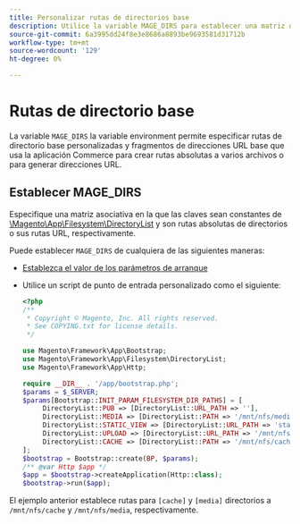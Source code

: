 ```yaml
---
title: Personalizar rutas de directorios base
description: Utilice la variable MAGE_DIRS para establecer una matriz de rutas absolutas.
source-git-commit: 6a3995dd24f8e3e8686a8893be9693581d31712b
workflow-type: tm+mt
source-wordcount: '129'
ht-degree: 0%

---
```



# Rutas de directorio base

La variable `MAGE_DIRS` la variable environment permite especificar rutas de directorio base personalizadas y fragmentos de direcciones URL base que usa la aplicación Commerce para crear rutas absolutas a varios archivos o para generar direcciones URL.

## Establecer MAGE_DIRS

Especifique una matriz asociativa en la que las claves sean constantes de [\\Magento\\App\\Filesystem\\DirectoryList][directory-list] y son rutas absolutas de directorios o sus rutas URL, respectivamente.

Puede establecer `MAGE_DIRS` de cualquiera de las siguientes maneras:

- [Establezca el valor de los parámetros de arranque](../bootstrap/set-parameters.md)
- Utilice un script de punto de entrada personalizado como el siguiente:

   ```php
   <?php
   /**
    * Copyright © Magento, Inc. All rights reserved.
    * See COPYING.txt for license details.
    */
   
   use Magento\Framework\App\Bootstrap;
   use Magento\Framework\App\Filesystem\DirectoryList;
   use Magento\Framework\App\Http;
   
   require __DIR__ . '/app/bootstrap.php';
   $params = $_SERVER;
   $params[Bootstrap::INIT_PARAM_FILESYSTEM_DIR_PATHS] = [
        DirectoryList::PUB => [DirectoryList::URL_PATH => ''],
        DirectoryList::MEDIA => [DirectoryList::PATH => '/mnt/nfs/media', DirectoryList::URL_PATH => ''],
        DirectoryList::STATIC_VIEW => [DirectoryList::URL_PATH => 'static'],
        DirectoryList::UPLOAD => [DirectoryList::URL_PATH => '/mnt/nfs/media/upload'],
        DirectoryList::CACHE => [DirectoryList::PATH => '/mnt/nfs/cache'],
   ];
   $bootstrap = Bootstrap::create(BP, $params);
   /** @var Http $app */
   $app = $bootstrap->createApplication(Http::class);
   $bootstrap->run($app);
   ```

El ejemplo anterior establece rutas para `[cache]` y `[media]` directorios a `/mnt/nfs/cache` y `/mnt/nfs/media`, respectivamente.

<!-- link definitions -->

[directory-list]: https://github.com/magento/magento2/blob/2.4/lib/internal/Magento/Framework/App/Filesystem/DirectoryList.php
